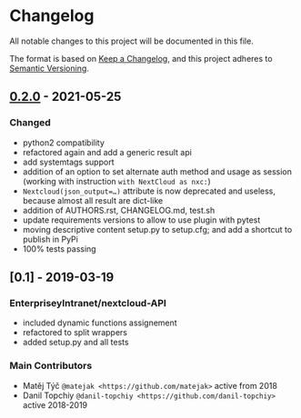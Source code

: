 # Changelog

All notable changes to this project will be documented in this file.

The format is based on [Keep a Changelog](https://keepachangelog.com/en/1.0.0/),
and this project adheres to [Semantic Versioning](https://semver.org/spec/v2.0.0.html).


## [0.2.0] - 2021-05-25
### Changed
 - python2 compatibility
 - refactored again and add a generic result api
 - add systemtags support
 - addition of an option to set alternate auth method and usage as session (working with instruction `with NextCloud as nxc:`)
 - `Nextcloud(json_output=…)` attribute is now deprecated and useless, because almost all result are dict-like
 - addition of AUTHORS.rst, CHANGELOG.md, test.sh
 - update requirements versions to allow to use plugin with pytest
 - moving descriptive content setup.py to setup.cfg; and add a shortcut to publish in PyPi
 - 100% tests passing


## [0.1] - 2019-03-19
### EnterpriseyIntranet/nextcloud-API
 - included dynamic functions assignement
 - refactored to split wrappers
 - added setup.py and all tests
### Main Contributors
 - Matěj Týč `@matejak <https://github.com/matejak>` active from 2018
 - Danil Topchiy  `@danil-topchiy <https://github.com/danil-topchiy>` active 2018-2019


[0.2.0]: https://github.com/luffah/nextcloud-API/compare/6869dd15cca1553713c132d07c967c1bf25d80f5...0.2.0
